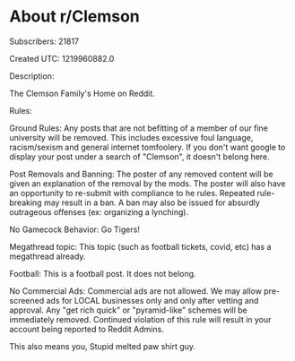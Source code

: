 # About r/Clemson

Subscribers: 21817

Created UTC: 1219960882.0

Description:

The Clemson Family's Home on Reddit.

Rules:

Ground Rules: Any posts that are not befitting of a member of our fine university will be removed. This includes excessive foul language, racism/sexism and general internet tomfoolery. If you don't want  google to display your post under a search of "Clemson", it doesn't belong here.

Post Removals and Banning: The poster of any removed content will be given an explanation of the removal by the mods. The poster will also have an opportunity to re-submit with compliance to he rules. Repeated rule-breaking may result in a ban. A ban may also be issued for absurdly outrageous offenses (ex: organizing a lynching).

No Gamecock Behavior: Go Tigers! 

Megathread topic: This topic (such as football tickets, covid, etc) has a megathread already.

Football: This is a football post. It does not belong.

No Commercial Ads: Commercial ads are not allowed. We may allow pre-screened ads for LOCAL businesses only and only after vetting and approval. Any "get rich quick" or "pyramid-like" schemes will be immediately removed. Continued violation of this rule will result in your account being reported to Reddit Admins.

This also means you, Stupid melted paw shirt guy.


